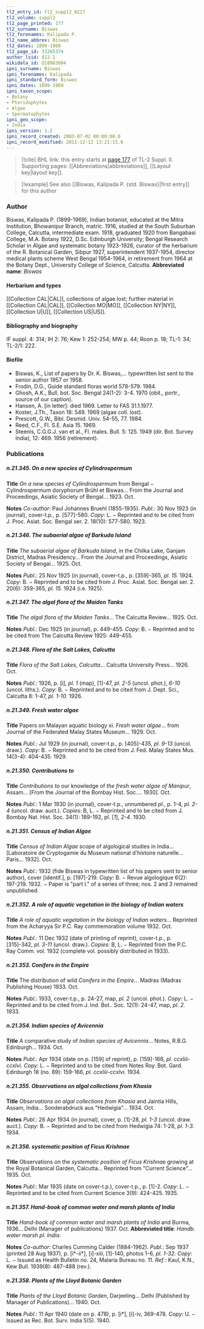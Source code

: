 ```yaml
---
tl2_entry_id: tl2_suppl2_0217
tl2_volume: suppl2
tl2_page_printed: 177
tl2_surname: Biswas
tl2_forenames: Kalipada P.
tl2_name_abbrev: Biswas
tl2_dates: 1899-1969
tl2_page_id: 33265374
author_lsid: 812-1
wikidata_id: Q18983084
ipni_surname: Biswas
ipni_forenames: Kalipada
ipni_standard_form: Biswas
ipni_dates: 1899-1969
ipni_taxon_scope: 
- Botany
- Pteridophytes
- Algae
- Spermatophytes
ipni_geo_scope: 
- India
ipni_version: 1.2
ipni_record_created: 2003-07-02 00:00:00.0
ipni_record_modified: 2011-12-12 13:21:15.0
---
```



> [!cite] BHL link: this entry starts at [page 177](https://www.biodiversitylibrary.org/page/33265374) of TL-2 Suppl. II.
> Supporting pages: [[Abbreviations|abbreviations]], [[Layout key|layout key]].

> [!example] See also [[Biswas, Kalipada P. {std. Biswas}|first entry]] for this author

### Author

Biswas, Kalipada P. (1899-1969), Indian botanist, educated at the Mitra Institution, Bhowanipur Branch, matric. 1916, studied at the South Suburban College, Calcutta, intermediate exam. 1918, graduated 1920 from Bangabasi College, M.A. Botany 1922, D.Sc. Edinburgh University; Bengal Research Scholar in Algae and systematic botany 1923-1926, curator of the herbarium of the R. Botanical Garden, Sibpur 1927, superintendent 1937-1954, director medical plants scheme West Bengal 1954-1964, in retirement from 1964 at the Botany Dept., University College of Science, Calcutta. 
**Abbreviated name**: *Biswas*

#### Herbarium and types

[[Collection CAL|CAL]], collections of algae lost; further material in [[Collection CAL|CAL]], [[Collection MO|MO]], [[Collection NY|NY]], [[Collection U|U]], [[Collection US|US]].

#### Bibliography and biography

IF suppl. 4: 314; IH 2: 76; Kew 1: 252-254; MW p. 44; Roon p. 18; TL-1: 34; TL-2/1: 222.

#### Biofile

- Biswas, K., List of papers by Dr. K. Biswas,... typewritten list sent to the senior author 1957 or 1958.
- Frodin, D.G., Guide standard floras world 578-579. 1984.
- Ghosh, A.K., Bull. bot. Soc. Bengal 24(1-2): 3-4. 1970 (obit., portr., source of our caption).
- Hansen, A. \[in letter\]: died 1969. Letter to FAS 31.1.1977.
- Koster, J.Th., Taxon 18: 549. 1969 (algae coll. lost).
- Prescott, G.W., Bibl. Desmid. Univ. 54-55, 77. 1984.
- Reed, C.F., Fl. S.E. Asia 15. 1969.
- Steenis, C.G.G.J. van et al., Fl. males. Bull. 5: 125. 1949 (dir. Bot. Survey India), 12: 469. 1956 (retirement).

### Publications

##### n.21.345. On a new species of Cylindrospermum

**Title**
*On a new species of Cylindrospermum* from Bengal − Cylindrospermum doryphorum Brühl et Biswas... From the Journal and Proceedings, Asiatic Society of Bengal... 1923. Oct.

**Notes**
*Co-author*: Paul Johannes Bruehl (1855-1935).
*Publ*.: 30 Nov 1923 (in journal), cover-t.p., p. \[577\]-580. *Copy*: L. − Reprinted and to be cited from J. Proc. Asiat. Soc. Bengal ser. 2. 18(10): 577-580. 1923.

##### n.21.346. The subaerial algae of Barkuda Island

**Title**
*The subaerial algae of Barkuda Island*, in the Chilka Lake, Ganjam District, Madras Presidency... From the Journal and Proceedings, Asiatic Society of Bengal... 1925. Oct.

**Notes**
*Publ*.: 25 Nov 1925 (in journal), cover-t.p., p. \[359\]-365, *pl. 15.* 1924. *Copy*: B. − Reprinted and to be cited from J. Proc. Asiat. Soc. Bengal ser. 2. 20(6): 359-365, *pl. 15.* 1924 (i.e. 1925).

##### n.21.347. The algal flora of the Maiden Tanks

**Title**
*The algal flora of the Maiden Tanks*... The Calcutta Review... 1925. Oct.

**Notes**
*Publ*.: Dec 1925 (in journal), p. 449-455. *Copy*: B. − Reprinted and to be cited from The Calcutta Review 1925: 449-455.

##### n.21.348. Flora of the Salt Lakes, Calcutta

**Title**
*Flora of the Salt Lakes, Calcutta*... Calcutta University Press... 1926. Oct.

**Notes**
*Publ*.: 1926, p. \[i\], *pl. 1* (map), \[1\]-47, *pl. 2-5* (uncol. phot.), *6-10* (uncol. liths.). *Copy*: B. − Reprinted and to be cited from J. Dept. Sci., Calcutta 8: 1-47, *pl. 1-10.* 1926.

##### n.21.349. Fresh water algae

**Title**
Papers on Malayan aquatic biology xi. *Fresh water algae*... from Journal of the Federated Malay States Museum... 1929. Oct.

**Notes**
*Publ*.: Jul 1929 (in journal), cover-t.p., p. \[405\]-435, *pl. 9-13* (uncol. draw.). *Copy*: B. − Reprinted and to be cited from J. Fed. Malay States Mus. 14(3-4): 404-435. 1929.

##### n.21.350. Contributions to

**Title**
*Contributions to* our knowledge of *the fresh water algae of Manipur*, Assam... \[From the Journal of the Bombay Hist. Soc.... 1930\]. Oct.

**Notes**
*Publ*.: 1 Mar 1930 (in journal), cover-t.p., unnumbered *pl*., p. 1-4, *pl. 2-4* (uncol. draw. auct.).
*Copies*: B, L. − Reprinted and to be cited from J. Bombay Nat. Hist. Soc. 34(1): 189-192, pl. \[*1*\], *2-4*. 1930.

##### n.21.351. Census of Indian Algae

**Title**
*Census of Indian Algae* scope of algological studies in India... \[Laboratoire de Cryptogamie du Museum national d'histoire naturelle... Paris... 1932\]. Oct.

**Notes**
*Publ*.: 1932 (fide Biswas in typewritten list of his papers sent to senior author), cover \[identif.\], p. \[197\]-219. *Copy*: B. − Revue algologique 6(2): 197-219. 1932. − Paper is "part I." of a series of three; nos. 2 and 3 remained unpublished.

##### n.21.352. A role of aquatic vegetation in the biology of Indian waters

**Title**
*A role of aquatic vegetation in the biology of Indian waters*... Reprinted from the Acharyya Sir P.C. Ray commemoration volume 1932. Oct.

**Notes**
*Publ*.: 11 Dec 1932 (date of printing of reprint), cover-t.p., p. \[315\]-342, *pl. 3-11* (uncol. draw.).
*Copies*: B, L. − Reprinted from the P.C. Ray Comm. vol. 1932 (complete vol. possibly distributed in 1933).

##### n.21.353. Conifers in the Empire

**Title**
The distribution of wild *Conifers in the Empire*... Madras (Madras Publishing House) 1933. Oct.

**Notes**
*Publ*.: 1933, cover-t.p., p. 24-27, map, *pl. 2* (uncol. phot.). *Copy*: L. − Reprinted and to be cited from J. Ind. Bot.. Soc. 12(1): 24-47, map, *pl. 2.* 1933.

##### n.21.354. Indian species of Avicennia

**Title**
A comparative study of *Indian species of Avicennia*... Notes, R.B.G. Edinburgh... 1934. Oct.

**Notes**
*Publ*.: Apr 1934 (date on p. \[159\] of reprint), p. \[159\]-166, *pl. ccxliii-ccxlvi. Copy*: L. − Reprinted and to be cited from Notes Roy. Bot. Gard. Edinburgh 18 (no. 89): 159-166, *pl. ccxliii-ccxlvi.* 1934.

##### n.21.355. Observations on algal collections from Khasia

**Title**
*Observations on algal collections from Khasia* and Jaintia Hills, Assam, India... Sonderabdruck aus "Hedwigia"... 1934. Oct.

**Notes**
*Publ*.: 26 Apr 1934 (in journal), cover, p. \[1\]-28, *pl. 1-3* (uncol. draw. auct.). *Copy*: B. − Reprinted and to be cited from Hedwigia 74: 1-28, *pl. 1-3.* 1934.

##### n.21.356. systematic position of Ficus Krishnae

**Title**
Observations on the *systematic position of Ficus Krishnae* growing at the Royal Botanical Garden, Calcutta... Reprinted from "Current Science"... 1935. Oct.

**Notes**
*Publ*.: Mar 1935 (date on cover-t.p.), cover-t.p., p. \[1\]-2. *Copy*: L. − Reprinted and to be cited from Current Science 3(9): 424-425. 1935.

##### n.21.357. Hand-book of common water and marsh plants of India

**Title**
*Hand-book of common water and marsh plants of India* and Burma, 1936... Delhi (Manager of publications) 1937. Oct.
**Abbreviated title**: *Handb. water marsh pl. India*.

**Notes**
*Co-author*: Charles Cumming Calder (1884-1962).
*Publ*.: Sep 1937 (printed 28 Aug 1937), p. \[i\*-ii\*\], \[i\]-xiii, \[1\]-140, photos 1-6, *pl. 1-32.* *Copy*: L. − Issued as Health Bulletin no. 24, Malaria Bureau no. 11.
*Ref*.: Kaul, K.N., Kew Bull. 1939(8): 487-488 (rev.).

##### n.21.358. Plants of the Lloyd Botanic Garden

**Title**
*Plants of the Lloyd Botanic Garden*, Darjeeling... Delhi (Published by Manager of Publications)... 1940. Oct.

**Notes**
*Publ*.: 11 Apr 1940 (date on p. 478), p. \[i\*\], \[i\]-iv, 369-478. *Copy*: U. − Issued as Rec. Bot. Surv. India 5(5). 1940.

